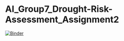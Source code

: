 # AI_Group7_Drought-Risk-Assessment_Assignment2
[![Binder](https://mybinder.org/badge_logo.svg)](https://mybinder.org/v2/gh/Ally-wayne/AI_Group7_Drought-Risk-Assessment_Assignment2/main?urlpath=https%3A%2F%2Fgithub.com%2FAlly-wayne%2FAI_Group7_Drought-Risk-Assessment_Assignment2%2Fblob%2Fmain%2Findex.ipynb)
